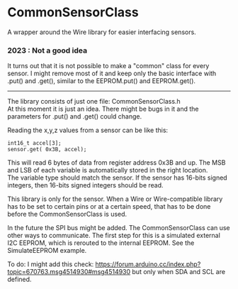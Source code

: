 # CommonSensorClass
A wrapper around the Wire library for easier interfacing sensors.

### 2023 : Not a good idea
It turns out that it is not possible to make a "common" class for every sensor. I might remove most of it and keep only the basic interface with .put() and .get(), similar to the EEPROM.put() and EEPROM.get().

<hr>

The library consists of just one file: CommonSensorClass.h  
At this moment it is just an idea. There might be bugs in it and the parameters for .put() and .get() could change.

Reading the x,y,z values from a sensor can be like this:
```
int16_t accel[3];
sensor.get( 0x3B, accel);
```
This will read 6 bytes of data from register address 0x3B and up. The MSB and LSB of each variable is automatically stored in the right location.  
The variable type should match the sensor. If the sensor has 16-bits signed integers, then 16-bits signed integers should be read.

This library is only for the sensor. When a Wire or Wire-compatible library has to be set to certain pins or at a certain speed, that has to be done before the CommonSensorClass is used.

In the future the SPI bus might be added. The CommonSensorClass can use other ways to communicate. The first step for this is a simulated external I2C EEPROM, which is rerouted to the internal EEPROM. See the SimulateEEPROM example.

To do: I might add this check: https://forum.arduino.cc/index.php?topic=670763.msg4514930#msg4514930 but only when SDA and SCL are defined.
